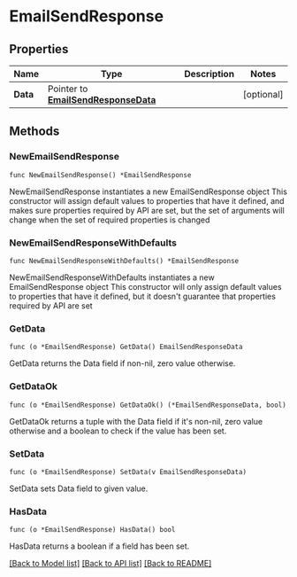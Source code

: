 # EmailSendResponse

## Properties

Name | Type | Description | Notes
------------ | ------------- | ------------- | -------------
**Data** | Pointer to [**EmailSendResponseData**](EmailSendResponseData.md) |  | [optional] 

## Methods

### NewEmailSendResponse

`func NewEmailSendResponse() *EmailSendResponse`

NewEmailSendResponse instantiates a new EmailSendResponse object
This constructor will assign default values to properties that have it defined,
and makes sure properties required by API are set, but the set of arguments
will change when the set of required properties is changed

### NewEmailSendResponseWithDefaults

`func NewEmailSendResponseWithDefaults() *EmailSendResponse`

NewEmailSendResponseWithDefaults instantiates a new EmailSendResponse object
This constructor will only assign default values to properties that have it defined,
but it doesn't guarantee that properties required by API are set

### GetData

`func (o *EmailSendResponse) GetData() EmailSendResponseData`

GetData returns the Data field if non-nil, zero value otherwise.

### GetDataOk

`func (o *EmailSendResponse) GetDataOk() (*EmailSendResponseData, bool)`

GetDataOk returns a tuple with the Data field if it's non-nil, zero value otherwise
and a boolean to check if the value has been set.

### SetData

`func (o *EmailSendResponse) SetData(v EmailSendResponseData)`

SetData sets Data field to given value.

### HasData

`func (o *EmailSendResponse) HasData() bool`

HasData returns a boolean if a field has been set.


[[Back to Model list]](../README.md#documentation-for-models) [[Back to API list]](../README.md#documentation-for-api-endpoints) [[Back to README]](../README.md)


